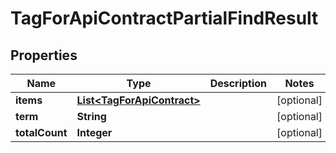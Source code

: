 

# TagForApiContractPartialFindResult

## Properties

Name | Type | Description | Notes
------------ | ------------- | ------------- | -------------
**items** | [**List&lt;TagForApiContract&gt;**](TagForApiContract.md) |  |  [optional]
**term** | **String** |  |  [optional]
**totalCount** | **Integer** |  |  [optional]




